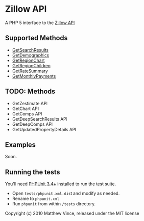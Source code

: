 # Zillow API

A PHP 5 interface to the [Zillow API](http://www.zillow.com/howto/api/APIOverview.htm)

## Supported Methods

* [GetSearchResults](http://www.zillow.com/howto/api/GetSearchResults.htm)
* [GetDemographics](http://www.zillow.com/howto/api/GetDemographics.htm)
* [GetRegionChart](http://www.zillow.com/howto/api/GetRegionChart.htm)
* [GetRegionChildren](http://www.zillow.com/howto/api/GetRegionChildren.htm)
* [GetRateSummary](http://www.zillow.com/howto/api/GetRateSummary.htm)
* [GetMonthlyPayments](http://www.zillow.com/howto/api/GetMonthlyPayments.htm)

## TODO: Methods

* GetZestimate API
* GetChart API
* GetComps API
* GetDeepSearchResults API
* GetDeepComps API
* GetUpdatedPropertyDetails API

## Examples

Soon.

## Running the tests

You'll need [PHPUnit 3.4+](http://www.phpunit.de/) installed to run the test suite.

* Open `tests/phpunit.xml.dis`t and modify as needed.
* Rename to `phpunit.xml`
* Run `phpunit` from within `/tests` directory.

Copyright (c) 2010 Matthew Vince, released under the MIT license